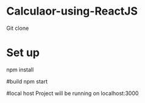 # Calculaor-using-ReactJS
Git clone 

# Set up
npm install

#build
npm start

#local host
Project will be running on localhost:3000
